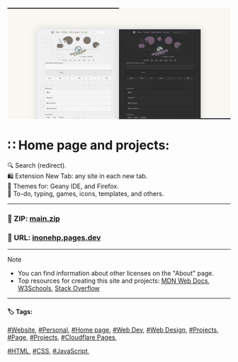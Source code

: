 <!-- README.md v.1.7.1 -->
  
![page with a light and dark theme](/img/github-banner-settings.png)  
  
# ∷ Home page and projects:   
🔍 Search (redirect).  
🛍️ Extension New Tab: any site in each new tab.  
🎨 Themes for: Geany IDE, and Firefox.  
📁 To-do, typing, games, icons, templates, and others.
  
---
  
### 📁 ZIP: [main.zip](https://github.com/inonehp/inonehp.pages.dev/archive/refs/heads/main.zip)
### 🔗 URL: [inonehp.pages.dev](https://inonehp.pages.dev/)
<!--## ☕ Donate: [Buy Me a Coffee](https://www.buymeacoffee.com/inonehp)-->
  
---
  
> [!NOTE]
> - You can find information about other licenses on the "About" page.  
> - Top resources for creating this site and projects: [MDN Web Docs](https://developer.mozilla.org/), [W3Schools](https://www.w3schools.com/), [Stack Overflow](https://stackoverflow.com/)  
  
---
   
#### 🏷️ Tags:  
[#Website](https://github.com/topics/website),
[#Personal](https://github.com/topics/personal),
[#Home page](https://github.com/topics/homepage),
[#Web Dev](https://github.com/topics/webdev),
[#Web Design](https://github.com/topics/webdesign), 
[#Projects](https://github.com/topics/projects),
[#Page](https://github.com/topics/page),
[#Projects](https://github.com/topics/projects),
[#Cloudflare Pages](https://github.com/topics/cloudflare-pages),

  
[#HTML](https://github.com/topics/HTML),
[#CSS](https://github.com/topics/css),
[#JavaScript](https://github.com/topics/javascript),





